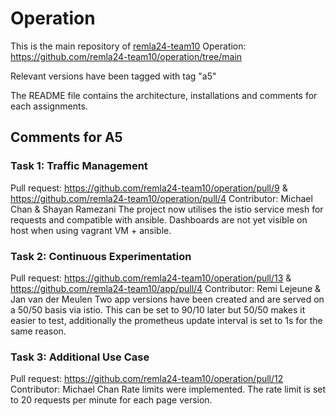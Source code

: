 # Operation

This is the main repository of [remla24-team10](https://github.com/remla24-team10)
Operation: https://github.com/remla24-team10/operation/tree/main

Relevant versions have been tagged with tag "a5"

The README file contains the architecture, installations and comments for each assignments.



## Comments for A5

### Task 1: Traffic Management
Pull request: https://github.com/remla24-team10/operation/pull/9 & https://github.com/remla24-team10/operation/pull/4
Contributor: Michael Chan & Shayan Ramezani
The project now utilises the istio service mesh for requests and compatible with ansible. Dashboards are not yet visible on host when using vagrant VM + ansible.
### Task 2: Continuous Experimentation
Pull request: https://github.com/remla24-team10/operation/pull/13 & https://github.com/remla24-team10/app/pull/4
Contributor: Remi Lejeune & Jan van der Meulen
Two app versions have been created and are served on a 50/50 basis via istio. This can be set to 90/10 later but 50/50 makes it easier to test, additionally the prometheus update interval is set to 1s for the same reason.
### Task 3: Additional Use Case 
Pull request: https://github.com/remla24-team10/operation/pull/12
Contributor: Michael Chan
Rate limits were implemented. The rate limit is set to 20 requests per minute for each page version.